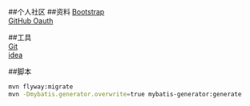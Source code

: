 ##个人社区
##资料
[Bootstrap](https://v3.bootcss.com/components/#navbar)  
[GitHub Oauth](https://developer.github.com/apps/building-oauth-apps/creating-an-oauth-app/)

##工具  
[Git](https://git-scm.com/)  
[idea](https://www.jetbrains.com/)

##脚本
```bash
mvn flyway:migrate
mvn -Dmybatis.generator.overwrite=true mybatis-generator:generate

```

